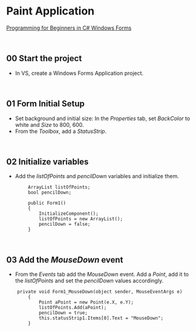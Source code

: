 # Paint Application
[Programming for Beginners in C# Windows Forms](https://www.udemy.com/programming-windows-applications-for-desktop-in-c-sharp/)

&nbsp;
## 00 Start the project
* In VS, create a Windows Forms Application project.

&nbsp;
## 01 Form Initial Setup
* Set background and initial size: In the *Properties* tab, set *BackColor* to white and *Size* to 800, 600.
* From the *Toolbox*, add a *StatusStrip*.

&nbsp;
## 02 Initialize variables
* Add the *listOfPoints* and *pencilDown* variables and initialize them.
```
        ArrayList listOfPoints;
        bool pencilDown;

        public Form1()
        {
            InitializeComponent();
            listOfPoints = new ArrayList();
            pencilDown = false;
        }
```


&nbsp;
## 03 Add the *MouseDown* event
* From the *Events* tab add the *MouseDown* event. Add a *Point*, add it to the *listOfPoints* and set the *pencilDown* values accordingly.
```
    private void Form1_MouseDown(object sender, MouseEventArgs e)
        {
            Point aPoint = new Point(e.X, e.Y);
            listOfPoints.Add(aPoint);
            pencilDown = true;
            this.statusStrip1.Items[0].Text = "MouseDown";
        }
```
